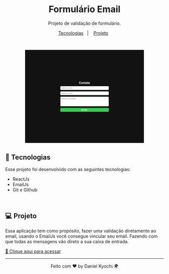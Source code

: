 <h1 align="center"> Formulário Email</h1>

<p align="center">
Projeto de validação de formulário.
</p>

<p align="center">
  <a href="#-tecnologias">Tecnologias</a>&nbsp;&nbsp;&nbsp;|&nbsp;&nbsp;&nbsp;
  <a href="#-projeto">Projeto</a>&nbsp;&nbsp;
</p>
<br>

<p align="center">
  <img alt="github-favorites" src=".github/previewImage.png" width="75%">
</p>

## 🚀 Tecnologias

Esse projeto foi desenvolvido com as seguintes tecnologias:

- ReactJs
- EmailJs
- Git e Github
<br>

## 💻 Projeto

Essa aplicação tem como propósito, fazer uma validação diretamente ao email, usando o EmailJs você consegue vincular seu email. Fazendo com que todas as mensagens vão direto a sua caixa de entrada.

[🔗 Clique aqui para acessar](https://projetoflix-api.vercel.app/)

---

<p align="center">Feito com ♥ by Daniel Kyochi 🌍</p>
